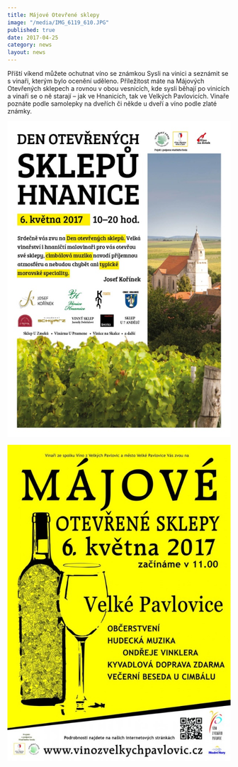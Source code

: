 ```yaml
---
title: Májové Otevřené sklepy
image: "/media/IMG_6119_610.JPG"
published: true
date: 2017-04-25
category: news
layout: news
---
```

Příští víkend můžete ochutnat víno se známkou Sysli na vinici a seznámit
se s vinaři, kterým bylo ocenění uděleno. Příležitost máte na Májových
Otevřených sklepech a rovnou v obou vesnicích, kde sysli běhají po
vinicích a vinaři se o ně starají – jak ve Hnanicích, tak ve Velkých
Pavlovicích. Vinaře poznáte podle samolepky na dveřích či někde u dveří
a víno podle zlaté známky.

![](/media/OS_Hnanice_2017_610.jpg)

![](/media/125-plakat-majove2017_610.jpg)
